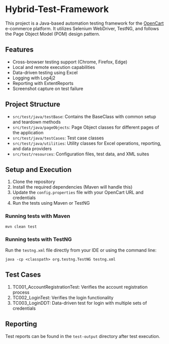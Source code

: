 # Hybrid-Test-Framework

This project is a Java-based automation testing framework for the [OpenCart](https://tutorialsninja.com/demo/) e-commerce platform. It utilizes Selenium WebDriver, TestNG, and follows the Page Object Model (POM) design pattern.

## Features

- Cross-browser testing support (Chrome, Firefox, Edge)
- Local and remote execution capabilities
- Data-driven testing using Excel
- Logging with Log4j2
- Reporting with ExtentReports
- Screenshot capture on test failure

## Project Structure

- `src/test/java/testBase`: Contains the BaseClass with common setup and teardown methods
- `src/test/java/pageObjects`: Page Object classes for different pages of the application
- `src/test/java/testCases`: Test case classes
- `src/test/java/utilities`: Utility classes for Excel operations, reporting, and data providers
- `src/test/resources`: Configuration files, test data, and XML suites

## Setup and Execution

1. Clone the repository
2. Install the required dependencies (Maven will handle this)
3. Update the `config.properties` file with your OpenCart URL and credentials
4. Run the tests using Maven or TestNG

### Running tests with Maven

```
mvn clean test
```

### Running tests with TestNG

Run the `testng.xml` file directly from your IDE or using the command line:

```
java -cp <classpath> org.testng.TestNG testng.xml
```

## Test Cases

1. TC001_AccountRegistrationTest: Verifies the account registration process
2. TC002_LoginTest: Verifies the login functionality
3. TC003_LoginDDT: Data-driven test for login with multiple sets of credentials

## Reporting

Test reports can be found in the `test-output` directory after test execution.
